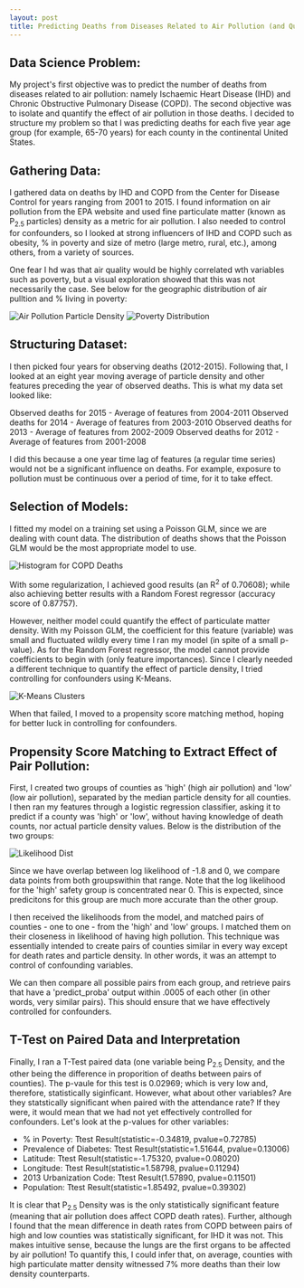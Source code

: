 ```yaml
---
layout: post
title: Predicting Deaths from Diseases Related to Air Pollution (and Quantifying the Effect of Air Pollution )
---
```

## Data Science Problem: 
My project's first objective was to predict the number of deaths from diseases related to air pollution: namely Ischaemic Heart Disease (IHD) and Chronic Obstructive Pulmonary Disease (COPD). The second objective was to isolate and quantify the effect of air pollution in those deaths. I decided to structure my problem so that I was predicting deaths for each five year age group (for example, 65-70 years) for each county in the continental United States. 

## Gathering Data:
I gathered data on deaths by IHD and COPD from the Center for Disease Control for years ranging from 2001 to 2015. I found information on air pollution from the EPA website and used fine particulate matter (known as P<sub>2.5</sub> particles) density as a metric for air pollution. I also needed to control for confounders, so I looked at strong influencers of IHD and COPD such as obesity, % in poverty and size of metro (large metro, rural, etc.), among others, from a variety of sources.

One fear I hd was that air quality would be highly correlated wth variables such as poverty, but a visual exploration showed that this was not necessarily the case. See below for the geographic distribution of air pulltion and % living in poverty:

![Air Pollution Particle Density](../images/Air.png?raw=true)
![Poverty Distribution](../images/Poverty.png?raw=true)

## Structuring Dataset:
I then picked four years for observing deaths (2012-2015). Following that, I looked at an eight year moving average of particle density and other features preceding the year of observed deaths. This is what my data set looked like:

Observed deaths for 2015 - Average of features from 2004-2011
Observed deaths for 2014 - Average of features from 2003-2010
Observed deaths for 2013 - Average of features from 2002-2009
Observed deaths for 2012 - Average of features from 2001-2008

I did this because a one year time lag of features (a regular time series) would not be a significant influence on deaths. For example, exposure to pollution must be continuous over a period of time, for it to take effect.

## Selection of Models:
I fitted my model on a training set using a Poisson GLM, since we are dealing with count data. The distribution of deaths shows that the Poisson GLM would be the most appropriate model to use.

![Histogram for COPD Deaths](../images/COPD_Hist.png?raw=true)

With some regularization, I achieved good results (an R<sup>2</sup> of 0.70608); while also achieving better results with a Random Forest regressor (accuracy score of 0.87757).

However, neither model could quantify the effect of particulate matter density. With my Poisson GLM, the coefficient for this feature (variable) was small and fluctuated wildly every time I ran my model (in spite of a small p-value). As for the Random Forest regressor, the model cannot provide coefficients to begin with (only feature importances). Since I clearly needed a different technique to quantify the effect of particle density, I tried controlling for confounders using K-Means. 

![K-Means Clusters](../images/COPD_K_Means.png?raw=true)

When that failed, I moved to a propensity score matching method, hoping for better luck in controlling for confounders.

## Propensity Score Matching to Extract Effect of Pair Pollution:
First, I created two groups of counties as 'high' (high air pollution) and 'low' (low air pollution), separated by the median particle density for all counties. I then ran my features through a logistic regression classifier, asking it to predict if a county was 'high' or 'low', without having knowledge of death counts, nor actual particle density values. Below is the distribution of the two groups:

![Likelihood Dist](../images/COPD_high_low_groups.png?raw=true)

Since we have overlap between log likelihood of -1.8 and 0, we compare data points from both groupswithin that range. Note that the log likelihood for the 'high' safety group is concentrated near 0. This is expected, since predicitons for this group are much more accurate than the other group.

I then received the likelihoods from the model, and matched pairs of counties - one to one - from the 'high' and 'low' groups. I matched them on their closeness in likelihood of having high pollution. This technique was essentially intended to create pairs of counties similar in every way except for death rates and particle density. In other words, it was an attempt to control of confounding variables.

We can then compare all possible pairs from each group, and retrieve pairs that have a 'predict_proba' output within .0005 of each other (in other words, very similar pairs). This should ensure that we have effectively controlled for confounders.

## T-Test on Paired Data and Interpretation
Finally, I ran a T-Test paired data (one variable being P<sub>2.5</sub> Density, and the other being the difference in proporition of deaths between pairs of counties). The p-vaule for this test is 0.02969; which is very low and, therefore, statistically siginficant. However, what about other variables? Are they statstically significant when paired with the attendance rate? If they were, it would mean that we had not yet effectively controlled for confounders. Let's look at the p-values for other variables:

* % in Poverty: Ttest Result(statistic=-0.34819, pvalue=0.72785) 
* Prevalence of Diabetes: Ttest Result(statistic=1.51644, pvalue=0.13006) 
* Latitude:  Ttest Result(statistic=-1.75320, pvalue=0.08020) 
* Longitude: Ttest Result(statistic=1.58798, pvalue=0.11294) 
* 2013 Urbanization Code: Ttest Result(1.57890, pvalue=0.11501) 
* Population: Ttest Result(statistic=1.85492, pvalue=0.39302) 

It is clear that P<sub>2.5</sub> Density was is the only statistically significant feature (meaning that air pollution does affect COPD death rates). Further, although I found that the mean difference in death rates from COPD between pairs of high and low counties was statistically significant, for IHD it was not. This makes intuitive sense, because the lungs are the first organs to be affected by air pollution! To quantify this, I could infer that, on average, counties with high particulate matter density witnessed 7% more deaths than their low density counterparts. 











